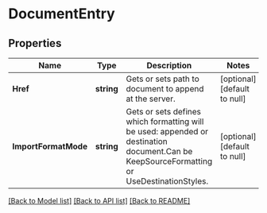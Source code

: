 # DocumentEntry

## Properties
Name | Type | Description | Notes
------------ | ------------- | ------------- | -------------
**Href** | **string** | Gets or sets path to document to append at the server. | [optional] [default to null]
**ImportFormatMode** | **string** | Gets or sets defines which formatting will be used: appended or destination document.Can be KeepSourceFormatting or UseDestinationStyles. | [optional] [default to null]

[[Back to Model list]](../README.md#documentation-for-models) [[Back to API list]](../README.md#documentation-for-api-endpoints) [[Back to README]](../README.md)


